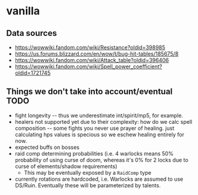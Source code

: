 # vanilla
## Data sources
- https://wowwiki.fandom.com/wiki/Resistance?oldid=398985
- https://us.forums.blizzard.com/en/wow/t/bug-hit-tables/185675/8
- https://wowwiki.fandom.com/wiki/Attack_table?oldid=396406
- https://wowwiki.fandom.com/wiki/Spell_power_coefficient?oldid=1721745

## Things we don't take into account/eventual TODO
- fight longevity -- thus we underestimate int/spirit/mp5, for example.
- healers not supported yet due to their complexity: how do we calc spell composition -- some fights you never use prayer of healing. just calculating hps values is specious so we eschew healing entirely for now.
- expected buffs on bosses
- raid comp determining probabilities (i.e. 4 warlocks means 50% probability of using curse of doom, whereas it's 0% for 2 locks due to curse of elements/shadow requirements)
  - This may be eventually exposed by a `RaidComp` type
- currently rotations are hardcoded, i.e. Warlocks are assumed to use DS/Ruin. Eventually these will be parameterized by talents.

